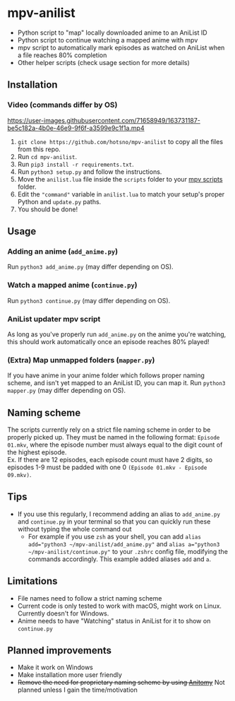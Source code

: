 # mpv-anilist
- Python script to "map" locally downloaded anime to an AniList ID
- Python script to continue watching a mapped anime with mpv
- mpv script to automatically mark episodes as watched on AniList when a file reaches 80% completion
- Other helper scripts (check usage section for more details)

## Installation
### Video (commands differ by OS)
https://user-images.githubusercontent.com/71658949/163731187-be5c182a-4b0e-46e9-9f6f-a3599e9c1f1a.mp4

1) `git clone https://github.com/hotsno/mpv-anilist` to copy all the files from this repo.
2) Run `cd mpv-anilist`.
3) Run `pip3 install -r requirements.txt`.
4) Run `python3 setup.py` and follow the instructions.
5) Move the `anilist.lua` file inside the `scripts` folder to your [mpv scripts](https://mpv.io/manual/master/#script-location) folder.
6) Edit the `"command"` variable in `anilist.lua` to match your setup's proper Python and `update.py` paths.
7) You should be done!

## Usage
### Adding an anime (`add_anime.py`)
Run `python3 add_anime.py` (may differ depending on OS).
### Watch a mapped anime (`continue.py`)
Run `python3 continue.py` (may differ depending on OS).
### AniList updater mpv script
As long as you've properly run `add_anime.py` on the anime you're watching, this should work automatically once an episode reaches 80% played!
### (Extra) Map unmapped folders (`mapper.py`)
If you have anime in your anime folder which follows proper naming scheme, and isn't yet mapped to an AniList ID, you can map it. Run `python3 mapper.py` (may differ depending on OS).

## Naming scheme
The scripts currently rely on a strict file naming scheme in order to be properly picked up. They must be named in the following format: `Episode 01.mkv`, where the episode number must always equal to the digit count of the highest episode.  
Ex. If there are 12 episodes, each episode count must have 2 digits, so episodes 1-9 must be padded with one 0 `(Episode 01.mkv - Episode 09.mkv)`.

## Tips
* If you use this regularly, I recommend adding an alias to `add_anime.py` and `continue.py` in your terminal so that you can quickly run these without typing the whole command out
  - For example if you use `zsh` as your shell, you can add `alias add="python3 ~/mpv-anilist/add_anime.py"` and `alias a="python3 ~/mpv-anilist/continue.py"` to your `.zshrc` config file, modifying the commands accordingly. This example added aliases `add` and `a`.

## Limitations
- File names need to follow a strict naming scheme
- Current code is only tested to work with macOS, might work on Linux. Currently doesn't for Windows.
- Anime needs to have "Watching" status in AniList for it to show on `continue.py`

## Planned improvements
- Make it work on Windows
- Make installation more user friendly
- ~~Remove the need for proprietary naming scheme by using [Anitomy](https://github.com/erengy/anitomy)~~ Not planned unless I gain the time/motivation
